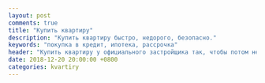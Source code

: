 ```yaml
---
layout: post
comments: true
title: "Купить квартиру"
description: "Купить квартиру быстро, недорого, безопасно."
keywords: "покупка в кредит, ипотека, рассрочка"
header: "Купить квартиру у официального застройщика так, чтобы потом не продавать вторичку"
date: 2018-12-20 20:00:00 +0800
categories: kvartiry
---
```


